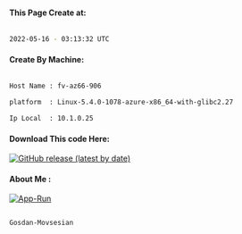 
   
#### This Page Create at:

```bash

2022-05-16 - 03:13:32 UTC

```

#### Create By Machine:

```bash

Host Name : fv-az66-906

platform  : Linux-5.4.0-1078-azure-x86_64-with-glibc2.27

Ip Local  : 10.1.0.25

```
#### Download This code Here:

[![GitHub release (latest by date)](https://img.shields.io/github/v/release/Gosdan-Movsesian/Gosdan?style=for-the-badge&label=Download)](https://github.com/Gosdan-Movsesian/Gosdan/releases) 

</p> 

#### About Me :

[![App-Run](https://github.com/Gosdan-Movsesian/Gosdan/actions/workflows/App-Run.yml/badge.svg)](https://github.com/Gosdan-Movsesian/Gosdan/actions/workflows/App-Run.yml)

```bash

Gosdan-Movsesian

```


